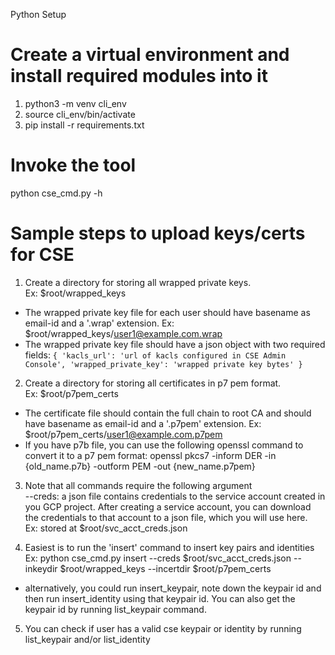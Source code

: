 Python Setup

# Create a virtual environment and install required modules into it

1. python3 -m venv cli_env 
2. source cli_env/bin/activate 
3. pip install -r requirements.txt 

# Invoke the tool
python cse_cmd.py -h

# Sample steps to upload keys/certs for CSE

1. Create a directory for storing all wrapped private keys. <br />
  Ex: $root/wrapped_keys <br />
  * The wrapped private key file for each user should have basename as email-id
    and a '.wrap' extension.
      Ex: $root/wrapped_keys/user1@example.com.wrap
  * The wrapped private key file should have a json object with
    two required fields: ```
    {
      'kacls_url': 'url of kacls configured in CSE Admin Console',
      'wrapped_private_key': 'wrapped private key bytes'
    } ```

2. Create a directory for storing all certificates in p7 pem format. <br />
  Ex: $root/p7pem_certs <br />
  * The certificate file should contain the full chain to root CA and should
    have basename as email-id and a '.p7pem' extension.
    Ex: $root/p7pem_certs/user1@example.com.p7pem
  * If you have p7b file, you can use the following openssl command to convert
    it to a p7 pem format:
      openssl pkcs7 -inform DER -in {old_name.p7b} -outform PEM -out {new_name.p7pem}

3. Note that all commands require the following argument <br />
  --creds: a json file contains credentials to the service account created in
        you GCP project. After creating a service account, you can download
        the credentials to that account to a json file, which you will use here. <br />
  Ex: stored at $root/svc_acct_creds.json <br />

4. Easiest is to run the 'insert' command to insert key pairs and identities <br />
  Ex: python cse_cmd.py insert
      --creds $root/svc_acct_creds.json
      --inkeydir $root/wrapped_keys
      --incertdir $root/p7pem_certs

  * alternatively, you could run insert_keypair, note down the keypair id
    and then run insert_identity using that keypair id. You can also get the
    keypair id by running list_keypair command.

5. You can check if user has a valid cse keypair or identity by running <br />
  list_keypair and/or list_identity